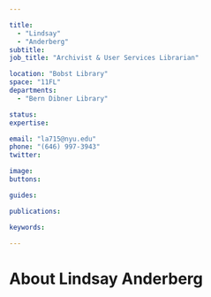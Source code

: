 ```yaml
---

title:
  - "Lindsay"
  - "Anderberg"
subtitle: 
job_title: "Archivist & User Services Librarian"

location: "Bobst Library"
space: "11FL"
departments:
  - "Bern Dibner Library"

status: 
expertise:

email: "la715@nyu.edu"
phone: "(646) 997-3943"
twitter: 

image: 
buttons:

guides:

publications:

keywords:

---
```


# About Lindsay Anderberg


